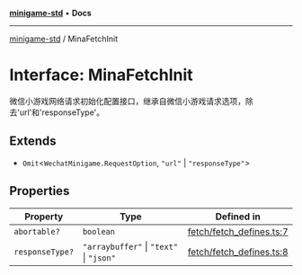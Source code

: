 [**minigame-std**](../README.md) • **Docs**

***

[minigame-std](../README.md) / MinaFetchInit

# Interface: MinaFetchInit

微信小游戏网络请求初始化配置接口，继承自微信小游戏请求选项，除去'url'和'responseType'。

## Extends

- `Omit`\<`WechatMinigame.RequestOption`, `"url"` \| `"responseType"`\>

## Properties

| Property | Type | Defined in |
| ------ | ------ | ------ |
| `abortable?` | `boolean` | [fetch/fetch\_defines.ts:7](https://github.com/JiangJie/minigame-std/blob/1187f9b62000e3d29782e461fb54ceb4107f512c/src/std/fetch/fetch_defines.ts#L7) |
| `responseType?` | `"arraybuffer"` \| `"text"` \| `"json"` | [fetch/fetch\_defines.ts:8](https://github.com/JiangJie/minigame-std/blob/1187f9b62000e3d29782e461fb54ceb4107f512c/src/std/fetch/fetch_defines.ts#L8) |
